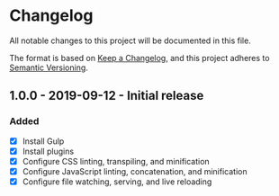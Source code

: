 # Changelog
All notable changes to this project will be documented in this file.

The format is based on [Keep a Changelog](https://keepachangelog.com/en/1.0.0/),
and this project adheres to [Semantic Versioning](https://semver.org/spec/v2.0.0.html).

<!--
## X.X.X - XXXX-XX-XX - XXXXXX

### Added
### Changed
### Deprecated
### Removed
### Fixed
### Security
-->

## 1.0.0 - 2019-09-12 - Initial release

### Added
- [x] Install Gulp
- [x] Install plugins
- [x] Configure CSS linting, transpiling, and minification
- [x] Configure JavaScript linting, concatenation, and minification
- [x] Configure file watching, serving, and live reloading
